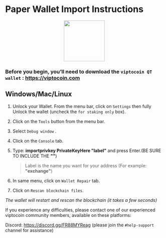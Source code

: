# Paper Wallet Import Instructions

<p align="center">
    <img src="https://viptocoin.com/assets/img/logo.png"
        height="130">
</p>

### Before you begin, you’ll need to download the `viptocoin QT wallet` : https://viptocoin.com


## Windows/Mac/Linux 

1. Unlock your Wallet. From the menu bar, click on `Settings` then fully Unlock the wallet (uncheck the `for staking only` box).

2. Click on the `Tools` button from the menu bar.  

3. Select `Debug window` .

4. Click on the `Console` tab. 

5. Type:  **importprivkey PrivateKeyHere "label"**  and press Enter.(BE SURE TO INCLUDE THE **""**)  
	>Label is the name you want for your address (For example: **"exchange"**)
	
6. In same menu, click on `Wallet Repair` tab.

7. Click on `Rescan blockchain files`.

*The wallet will restart and rescan the blockchain (it takes a few seconds)*


If you experience any difficulties, please contact one of our experienced viptocoin community members, available on these platforms: 


Discord: https://discord.gg/FR88MYReag
(please join the `#help-support` channel for assistance) 
